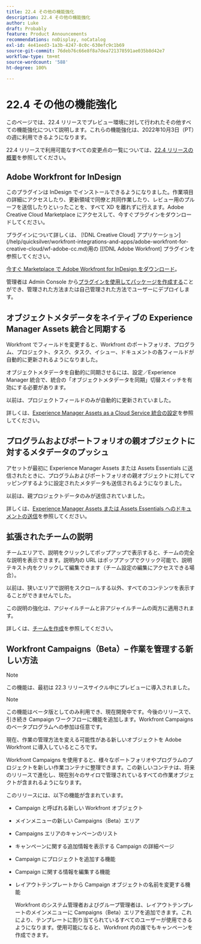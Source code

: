 ```yaml
---
title: 22.4 その他の機能強化
description: 22.4 その他の機能強化
author: Luke
draft: Probably
feature: Product Announcements
recommendations: noDisplay, noCatalog
exl-id: 4e41eed3-1a3b-4247-8c0c-630efc9c1b69
source-git-commit: 76deb76c66e8f8a7dea721378591ae035b8d42e7
workflow-type: tm+mt
source-wordcount: '588'
ht-degree: 100%

---
```


# 22.4 その他の機能強化

このページでは、22.4 リリースでプレビュー環境に対して行われたその他すべての機能強化について説明します。これらの機能強化は、2022年10月3日（PT）の週に利用できるようになります。

22.4 リリースで利用可能なすべての変更点の一覧については、[22.4 リリースの概要](/help/quicksilver/product-announcements/product-releases/22.4-release-activity/22-4-release-overview.md)を参照してください。

## Adobe Workfront for InDesign

このプラグインは InDesign でインストールできるようになりました。作業項目の詳細にアクセスしたり、更新領域で同僚と共同作業したり、レビュー用のプルーフを送信したりといったことを、すべて XD を離れずに行えます。Adobe Creative Cloud Marketplace にアクセスして、今すぐプラグインをダウンロードしてください。

プラグインについて詳しくは、 [!DNL Creative Cloud] アプリケーション](/help/quicksilver/workfront-integrations-and-apps/adobe-workfront-for-creative-cloud/wf-adobe-cc.md)用の [[!DNL Adobe Workfront]  プラグインを参照してください。

[今すぐ Marketplace で Adobe Workfront for InDesign をダウンロード](https://exchange.adobe.com/apps/cc/108938/adobe-workfront-for-indesign)。

管理者は Admin Console から[プラグインを使用してパッケージを作成する](https://helpx.adobe.com/jp/enterprise/using/manage-extensions.html)ことができ、管理された方法または自己管理された方法でユーザーにデプロイします。

## オブジェクトメタデータをネイティブの Experience Manager Assets 統合と同期する

Workfront でフィールドを変更すると、Workfront のポートフォリオ、プログラム、プロジェクト、タスク、タスク、イシュー、ドキュメントの各フィールドが自動的に更新されるようになりました。

オブジェクトメタデータを自動的に同期させるには、設定／Experience Manager 統合で、統合の「オブジェクトメタデータを同期」切替スイッチを有効にする必要があります。

以前は、プロジェクトフィールドのみが自動的に更新されていました。

詳しくは、[Experience Manager Assets as a Cloud Service 統合の設定](/help/quicksilver/administration-and-setup/configure-integrations/configure-aacs-integration.md)を参照してください。

## プログラムおよびポートフォリオの親オブジェクトに対するメタデータのプッシュ

アセットが最初に Experience Manager Assets または Assets Essentials に送信されたときに、プログラムおよびポートフォリオの親オブジェクトに対してマッピングするように設定されたメタデータも送信されるようになりました。

以前は、親プロジェクトデータのみが送信されていました。

詳しくは、[Experience Manager Assets または Assets Essentials へのドキュメントの送信](/help/quicksilver/documents/adobe-workfront-for-experience-manager-assets-essentials/send-to-aem.md)を参照してください。

## 拡張されたチームの説明

チームエリアで、説明をクリックしてポップアップで表示すると、チームの完全な説明を表示できます。説明内の URL はポップアップでクリック可能で、説明テキスト内をクリックして編集できます（チーム設定の編集にアクセスできる場合）。

以前は、狭いエリアで説明をスクロールする以外、すべてのコンテンツを表示することができませんでした。

この説明の強化は、アジャイルチームと非アジャイルチームの両方に適用されます。

詳しくは、[チームを作成](/help/quicksilver/people-teams-and-groups/create-and-manage-teams/create-a-team.md)を参照してください。

## Workfront Campaigns（Beta）– 作業を管理する新しい方法

>[!NOTE]
>
>この機能は、最初は 22.3 リリースサイクル中にプレビューに導入されました。

>[!NOTE]
>
>この機能はベータ版としてのみ利用でき、現在開発中です。今後のリリースで、引き続き Campaign ワークフローに機能を追加します。Workfront Campaigns のベータプログラムへの参加は任意です。

現在、作業の管理方法を変える可能性がある新しいオブジェクトを Adobe Workfront に導入しているところです。

Workfront Campaigns を使用すると、様々なポートフォリオやプログラムのプロジェクトを新しい作業コンテナに整理できます。この新しいコンテナは、将来のリリースで進化し、現在別々のサイロで管理されているすべての作業オブジェクトが含まれるようになります。

このリリースには、以下の機能が含まれています。

* Campaign と呼ばれる新しい Workfront オブジェクト

* メインメニューの新しい Campaigns（Beta）エリア

* Campaigns エリアのキャンペーンのリスト

* キャンペーンに関する追加情報を表示する Campaign の詳細ページ

* Campaign にプロジェクトを追加する機能

* Campaign に関する情報を編集する機能

* レイアウトテンプレートから Campaign オブジェクトの名前を変更する機能

  Workfront のシステム管理者およびグループ管理者は、レイアウトテンプレートのメインメニューに Campaigns（Beta）エリアを追加できます。これにより、テンプレートに割り当てられているすべてのユーザーが使用できるようになります。使用可能になると、Workfront 内の誰でもキャンペーンを作成できます。


